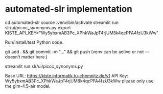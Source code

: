# automated-slr implementation


cd automated-slr
source .venv/bin/activate
streamlit run slr/ui/picoc_synonyms.py
export KISTE_API_KEY="Wy5ybxmAB3Pc_XPhkWaJpT4rjUM8k4qcPFA4fzU3kWw"


Run/install/test Python code.

git add . && git commit -m "..." && git push
(venv can be active or not — doesn’t matter here.)

streamlit run slr/ui/picoc_synonyms.py

Base URL: https://kiste.informatik.tu-chemnitz.de/v1
API Key: Wy5ybxmAB3Pc_XPhkWaJpT4rjUM8k4qcPFA4fzU3kWw
please only use the glm-4.5-air model.